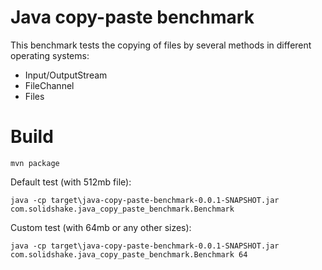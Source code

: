 # Java copy-paste benchmark

This benchmark tests the copying of files by several methods in different operating systems:
- Input/OutputStream
- FileChannel
- Files

# Build

	mvn package

Default test (with 512mb file):


	java -cp target\java-copy-paste-benchmark-0.0.1-SNAPSHOT.jar com.solidshake.java_copy_paste_benchmark.Benchmark
	
	
Custom test (with 64mb or any other sizes):


	java -cp target\java-copy-paste-benchmark-0.0.1-SNAPSHOT.jar com.solidshake.java_copy_paste_benchmark.Benchmark 64
